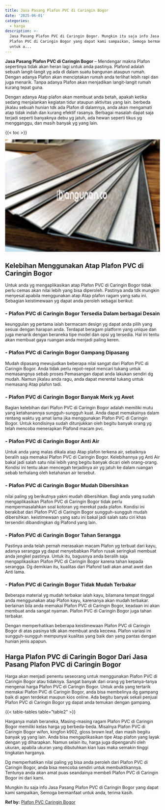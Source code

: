 ```yaml
---
title: Jasa Pasang Plafon PVC di Caringin Bogor
date: '2025-06-01'
categories:
  - harga
description: >-
  Jasa Pasang Plafon PVC di Caringin Bogor. Mungkin itu saja info Jasa Pasang
  Plafon PVC di Caringin Bogor yang dapat kami sampaikan, Semoga bermanfaat
  untuk a...
---
```


**Jasa Pasang Plafon PVC di Caringin Bogor** – Mendengar makna Plafon sepertinya tidak akan heran lagi untuk anda pastinya. Plafond adalah sebuah langit-langit yg ada di dalam suatu bangunan ataupun rumah. Dengan adanya Plafon akan menciptakan rumah anda terlihat lebih rapi dan juga menarik. Tanpa adanya Plafon akan menjadikan langit-langit rumah kurang tepat guna.

Dengan adanya Atap plafon akan membuat anda betah, apakah ketika sedang menjalankan kegiatan tidur ataupun aktivitas yang lain. berbeda jikalau sebuah hunian tdk ada Plafon di dalamnya, anda akan mengamati atap tidak indah dan kurang efektif rasanya. Berbagai masalah dapat saja terjadi seperti banyaknya debu yg jatuh, ada hewan seperti tikus yg mengganggu, dan masih banyak yg yang lain.

{{< toc >}}

![Jasa Pasang Plafon PVC di Caringin Bogor](/images/flafond-pvc-murah29.png)

## Kelebihan Menggunakan Atap Plafon PVC di Caringin Bogor

Untuk anda yg mengaplikasikan atap Plafon PVC di Caringin Bogor tidak perlu cemas akan nilai lebih yang bisa diperoleh. Pastinya anda tdk mungkin menyesal apabila menggunakan atap Atap plafon ragam yang satu ini. Sebagian keistimewaan yg dapat anda peroleh sebagai berikut:

### \- Plafon PVC di Caringin Bogor Tersedia Dalam berbagai Desain

keunggulan yg pertama ialah bermacam design yg dapat anda pilih yang sesuai dengan harapan anda. Terdapat beragam platform yang unique dan juga menarik dengan beraneka tipe model dan opsi yg tersedia. Hal ini tentu akan membuat gaya ruangan anda menjadi paling keren.

### \- Plafon PVC di Caringin Bogor Gampang Dipasang

Mudah dipasang mewujudkan beberapa nilai sangat dari Plafon PVC di Caringin Bogor. Anda tidak perlu repot-repot mencari tukang untuk memasangnya sebab proses Pemasangan dapat anda lakukan sendiri dg mudah. Namun jikalau anda ragu, anda dapat merental tukang untuk memasang Atap plafon tadi.

### \- Plafon PVC di Caringin Bogor Banyak Merk yg Awet

Bagian kelebihan dari Plafon PVC di Caringin Bogor adalah memiliki mutu yang ketahanannya sungguh-sungguh kuat. Anda dapat memakainya dalam rentang waktu yg amat lama jika menggunakan Plafon PVC di Caringin Bogor. Untuk kondisinya sudah ditunjukkan oleh begitu banyak orang yg telah mencoba menerapkan Plafond macam pvc.

### \- Plafon PVC di Caringin Bogor Anti Air

Untuk anda yang malas dikala atap Atap plafon terkena air, sebaiknya beralih saja memakai Plafon PVC di Caringin Bogor. Kelebihannya yg Anti Air bakal jadi salah satu nilai lebih yang begitu banyak dicari oleh orang-orang. Kondisi ini tentu akan mencegah terjadinya air yg jatuh ke dalam ruangan sebab terhalang oleh ketahanan air tersebut.

### \- Plafon PVC di Caringin Bogor Mudah Dibersihkan

nilai paling yg berikutnya yakni mudah dibersihkan. Bagi anda yang sudah mengaplikasikan Plafon PVC di Caringin Bogor tidak perlu mempermasalahkan soal kotoran yg merekat pada plafon. Kondisi ini berakibat dari Plafon PVC di Caringin Bogor sungguh-sungguh mudah dibersihkan. keistimewaan yang satu ini bakal jadi salah satu ciri khas tersendiri dibandingkan dg Plafond yang lain.

### \- Plafon PVC di Caringin Bogor Tahan Serangga

Pastinya anda telah pernah merasakan macam Plafon yg terbuat dari kayu, adanya serangga yg dapat menyebabkan Plafon rusak seringkali membuat anda jengkel pastinya. Untuk itu, bagusnya anda beralih saja mengaplikasikan Plafon PVC di Caringin Bogor karena tahan kepada serangga. Dg demikian itu, kualitas dari Plafond tadi akan amat awet dan Anti lama.

### \- Plafon PVC di Caringin Bogor Tidak Mudah Terbakar

Beberapa material yg mudah terbakar ialah kayu, bilamana tempat tinggal anda menggunakan atap Plafon kayu, karenanya akan mudah terbakar. berlainan bila anda memakai Plafon PVC di Caringin Bogor, keadaan ini akan membuat anda sangat nyaman. Plafon PVC di Caringin Bogor juga tahan terbakar.

Dengan memperhatikan beberapa keistimewaan Plafon PVC di Caringin Bogor di atas pasinya tdk akan membuat anda kecewa. Plafon variasi ini sungguh-sungguh mempunyai kualitas yang baik dan yang pantas dengan hunian jenis apapun.

## Harga Plafon PVC di Caringin Bogor Dari Jasa Pasang Plafon PVC di Caringin Bogor

Harga akan menjadi penentu seseorang untuk menggunakan Plafon PVC di Caringin Bogor atau tidaknya. Sangat banyak dari orang yg bertanya-tanya mengenai harga Plafon PVC di Caringin Bogor. Untuk anda yang tertarik memakai Plafon PVC di Caringin Bogor, anda bisa membelinya dg gampang baik di agen terdekat maupun kios online. Ada begitu banyak sekali penjual Plafon PVC di Caringin Bogor yg dapat anda temukan dengan gampang.

{{< table-tables table="table2" >}}

Harganya malah beraneka, Masing-masing ragam Plafon PVC di Caringin Bogor memiliki kelas harga yg berbeda-beda. Misalnya Plafon PVC di Caringin Bogor wifon, kingfon k902, gloss brown leaf, dan masih begitu banyak yg yang lain. Anda bisa mengaplikasikan tipe Atap plafon yang layak dengan yg diharapkan. Namun selain itu, harga juga dipengaruhi oleh ukuran, apabila ukuran yang dibutuhkan kian luas maka semakin tinggi tingkatan harganya.

Dg memperhatikan nilai paling yg bisa anda peroleh dari Plafon PVC di Caringin Bogor, anda bisa mencoba sendiri untuk membuktikannya. Tentunya anda akan amat puas seandainya membeli Plafon PVC di Caringin Bogor ini dari kami.

Mungkin itu saja info Jasa Pasang Plafon PVC di Caringin Bogor yang dapat kami sampaikan, Semoga bermanfaat untuk anda, terima kasih.

**Ref by:** [Plafon PVC Caringin Bogor](https://id.wikipedia.org/wiki/Plafon)
